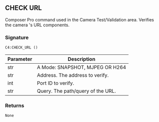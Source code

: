 ## CHECK URL

Composer Pro command used in the Camera Test/Validation area. Verifies the camera 's URL components.


### Signature

`C4:CHECK_URL ()`


| Parameter | Description |
| --- | --- |
| str | A Mode: SNAPSHOT, MJPEG OR H264 |
| str | Address. The address to verify. |
| int | Port ID to verify. |
| str | Query. The path/query of the URL. |


### Returns

`None`
